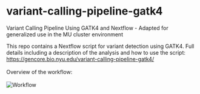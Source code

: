 # variant-calling-pipeline-gatk4
Variant Calling Pipeline Using GATK4 and Nextflow - Adapted for generalized use in the MU cluster environment

This repo contains a Nextflow script for variant detection using GATK4. Full details including a description of the analysis and how to use the script: https://gencore.bio.nyu.edu/variant-calling-pipeline-gatk4/  
<br>
Overview of the workflow:  
<br>
![Workflow](https://gencore.bio.nyu.edu/wp-content/uploads/2020/03/Variant-Calling-Pipeline-GATK4-1.png)
